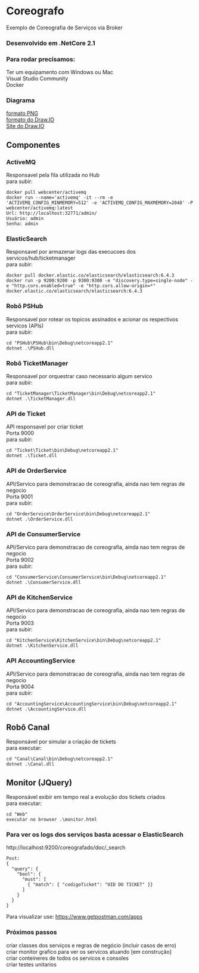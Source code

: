 # Coreografo
Exemplo de Coreografia de Serviços via Broker

### Desenvolvido em .NetCore 2.1

### Para rodar precisamos:
Ter um equipamento com Windows ou Mac<br/>
Visual Studio Community<br/>
Docker

### Diagrama

<a href="https://drive.google.com/open?id=1IDElG1HQziMcFWMFyWtwli-xDbb37c5H" target="_blank">formato PNG</a><br/>
<a href="https://drive.google.com/open?id=1Q8mO7v46o1by8Q-ceGIPIA1nSZiMtkQM" target="_blank">formato do Draw.IO</a><br/>
<a href="https://www.draw.io" target="_blank">Site do Draw.IO</a>
 

## Componentes<br/>
### ActiveMQ<br/>
Responsavel pela fila utilizada no Hub<br/>
para subir:<br/>
```
docker pull webcenter/activemq
docker run --name='activemq' -it --rm -e 'ACTIVEMQ_CONFIG_MINMEMORY=512' -e 'ACTIVEMQ_CONFIG_MAXMEMORY=2048' -P webcenter/activemq:latest
Url: http://localhost:32771/admin/
Usuário: admin
Senha: admin
```
### ElasticSearch<br/>
Responsavel por armazenar logs das execucoes dos servicos/hub/ticketmanager<br/>
para subir:<br/>
```
docker pull docker.elastic.co/elasticsearch/elasticsearch:6.4.3
docker run -p 9200:9200 -p 9300:9300 -e "discovery.type=single-node" -e "http.cors.enabled=true" -e "http.cors.allow-origin=*" docker.elastic.co/elasticsearch/elasticsearch:6.4.3
```

### Robô PSHub<br/>
Responsavel por rotear os topicos assinados e acionar os respectivos servicos (APIs)<br/>
para subir:<br/>
```
cd "PSHub\PSHub\bin\Debug\netcoreapp2.1"
dotnet .\PSHub.dll
```

### Robô TicketManager<br/>
Responsavel por orquestrar caso necessario algum servico<br/>
para subir:<br/>
```
cd "TicketManager\TicketManager\bin\Debug\netcoreapp2.1"
dotnet .\TicketManager.dll
```

### API de Ticket<br/>
API responsavel por criar ticket<br/>
Porta 9000<br/>
para subir:<br/>
```
cd "Ticket\Ticket\bin\Debug\netcoreapp2.1"
dotnet .\Ticket.dll
```

### API de OrderService<br/>
API/Servico para demonstracao de coreografia, ainda nao tem regras de negocio<br/>
Porta 9001<br/>
para subir:<br/>
```
cd "OrderService\OrderService\bin\Debug\netcoreapp2.1"
dotnet .\OrderService.dll
```

### API de ConsumerService<br/>
API/Servico para demonstracao de coreografia, ainda nao tem regras de negocio<br/>
Porta 9002<br/>
para subir:<br/>
```
cd "ConsumerService\ConsumerService\bin\Debug\netcoreapp2.1"
dotnet .\ConsumerService.dll
```

### API de KitchenService<br/>
API/Servico para demonstracao de coreografia, ainda nao tem regras de negocio<br/>
Porta 9003<br/>
para subir:<br/>
```
cd "KitchenService\KitchenService\bin\Debug\netcoreapp2.1"
dotnet .\KitchenService.dll
```

### API AccountingService<br/>
API/Servico para demonstracao de coreografia, ainda nao tem regras de negocio<br/>
Porta 9004<br/>
para subir:<br/>
```
cd "AccountingService\AccountingService\bin\Debug\netcoreapp2.1"
dotnet .\AccountingService.dll
```

## Robô Canal
Responsável por simular a criação de tickets<br/>
para executar:<br/>
```
cd "Canal\Canal\bin\Debug\netcoreapp2.1"
dotnet .\Canal.dll
```

## Monitor (JQuery)
Responsável exibir em tempo real a evolução dos tickets criados<br/>
para executar:<br/>
```
cd "Web"
executar no browser .\monitor.html
```

### Para ver os logs dos serviços basta acessar o ElasticSearch<br/>
   http://localhost:9200/coreografado/doc/_search<br/>
```
Post:
{
  "query": {
    "bool": {
      "must": [
        { "match": { "codigoTicket": "UID DO TICKET" }}
      ]
    }
  }
}
```

Para visualizar use: https://www.getpostman.com/apps <br/>

### Próximos passos<br/>
   criar classes dos serviços e regras de negócio (incluir casos de erro)<br/>
   criar monitor grafico para ver os servicos atuando [em construção]<br/>
   criar conteineres de todos os servicos e consoles   <br/>
   criar testes unitarios
